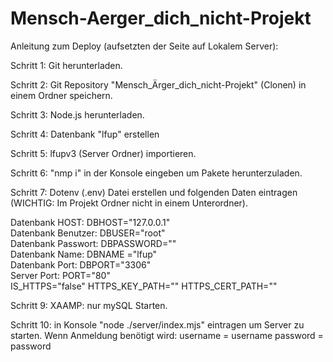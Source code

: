 # Mensch-Aerger_dich_nicht-Projekt

Anleitung zum Deploy (aufsetzten der Seite auf Lokalem Server):

Schritt 1: Git herunterladen.

Schritt 2: Git Repository "Mensch_Ärger_dich_nicht-Projekt" (Clonen) in einem Ordner speichern.

Schritt 3: Node.js herunterladen.

Schritt 4: Datenbank "lfup" erstellen 

Schritt 5: lfupv3 (Server Ordner) importieren.

Schritt 6: "nmp i" in der Konsole eingeben um Pakete herunterzuladen.

Schritt 7: Dotenv (.env) Datei erstellen und folgenden Daten eintragen (WICHTIG: Im Projekt Ordner nicht in einem Unterordner).

Datenbank HOST: DBHOST="127.0.0.1"      
Datenbank Benutzer: DBUSER="root"   
Datenbank Passwort: DBPASSWORD=""  
Datenbank Name: DBNAME ="lfup"     
Datenbank Port: DBPORT="3306"  
Server Port: PORT="80"     
IS_HTTPS="false"
HTTPS_KEY_PATH=""
HTTPS_CERT_PATH=""

Schritt 9: XAAMP: nur mySQL Starten.

Schritt 10: in Konsole "node ./server/index.mjs" eintragen um Server zu starten.
Wenn Anmeldung benötigt wird:
username = username
password = password





